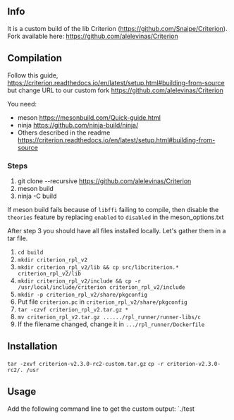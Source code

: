 ## Info
It is a custom build of the lib Criterion (https://github.com/Snaipe/Criterion).
Fork available here: https://github.com/alelevinas/Criterion

## Compilation
Follow this guide, https://criterion.readthedocs.io/en/latest/setup.html#building-from-source but change URL to our custom fork 
https://github.com/alelevinas/Criterion

You need:
- meson  https://mesonbuild.com/Quick-guide.html
- ninja https://github.com/ninja-build/ninja/
- Others described in the readme https://criterion.readthedocs.io/en/latest/setup.html#building-from-source


### Steps

1. git clone --recursive https://github.com/alelevinas/Criterion
2. meson build
3. ninja -C build

If meson build fails because of `libffi` failing to compile, then disable the `theories` feature by replacing `enabled` to `disabled` in the meson_options.txt

After step 3 you should have all files installed locally. Let's gather them in a tar file.

1. `cd build`
2. `mkdir criterion_rpl_v2`
3. `mkdir criterion_rpl_v2/lib && cp src/libcriterion.* criterion_rpl_v2/lib`
4. `mkdir criterion_rpl_v2/include && cp -r /usr/local/include/criterion criterion_rpl_v2/include`
5. `mkdir -p criterion_rpl_v2/share/pkgconfig`
6. Put file `criterion.pc` in `criterion_rpl_v2/share/pkgconfig`
7. `tar -czvf criterion_rpl_v2.tar.gz *`
8. `mv criterion_rpl_v2.tar.gz ....../rpl_runner/runner-libs/c`
9. If the filename changed, change it in `.../rpl_runner/Dockerfile`

## Installation
`tar -zxvf criterion-v2.3.0-rc2-custom.tar.gz`
`cp -r criterion-v2.3.0-rc2/. /usr`

## Usage
Add the following command line to get the custom output:
`./test
